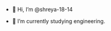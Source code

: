 - 👋 Hi, I’m @shreya-18-14

- 🌱 I’m currently studying engineering.



<!---
shreya-18-14/shreya-18-14 is a ✨ special ✨ repository because its `README.md` (this file) appears on your GitHub profile.
You can click the Preview link to take a look at your changes.
--->
